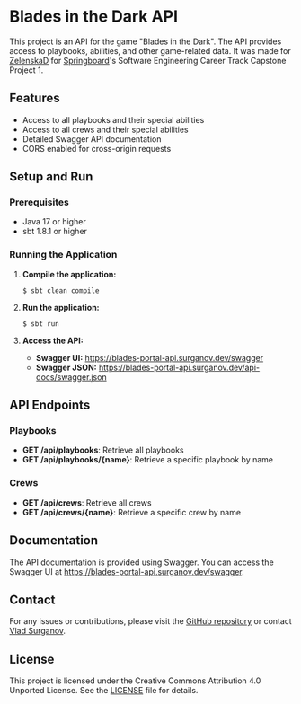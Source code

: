 # Blades in the Dark API

This project is an API for the game "Blades in the Dark". The API provides access to playbooks, abilities, and other game-related data. It was made for [ZelenskaD](https://github.com/ZelenskaD) for [Springboard](https://www.springboard.com/)'s Software Engineering Career Track Capstone Project 1.

## Features

- Access to all playbooks and their special abilities
- Access to all crews and their special abilities
- Detailed Swagger API documentation
- CORS enabled for cross-origin requests

## Setup and Run

### Prerequisites

- Java 17 or higher
- sbt 1.8.1 or higher

### Running the Application

1. **Compile the application:**

   ```
   $ sbt clean compile
   ```

2. **Run the application:**

   ```
   $ sbt run
   ```

3. **Access the API:**

    - **Swagger UI:** <https://blades-portal-api.surganov.dev/swagger>
    - **Swagger JSON:** <https://blades-portal-api.surganov.dev/api-docs/swagger.json>

## API Endpoints

### Playbooks
- **GET /api/playbooks**: Retrieve all playbooks
- **GET /api/playbooks/{name}**: Retrieve a specific playbook by name

### Crews
- **GET /api/crews**: Retrieve all crews
- **GET /api/crews/{name}**: Retrieve a specific crew by name

## Documentation

The API documentation is provided using Swagger. You can access the Swagger UI at <https://blades-portal-api.surganov.dev/swagger>.

## Contact

For any issues or contributions, please visit the [GitHub repository](https://github.com/avsurganov/blade-portal-api) or contact [Vlad Surganov](https://www.linkedin.com/in/avsurganov/).

## License

This project is licensed under the Creative Commons Attribution 4.0 Unported License. See the [LICENSE](https://github.com/avsurganov/blade-portal-api?tab=CC-BY-4.0-1-ov-file#readme) file for details.
